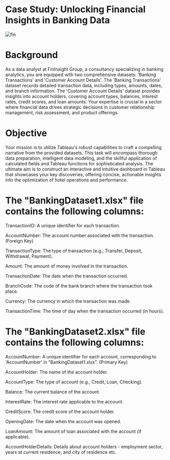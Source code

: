 # Case Study: Unlocking Financial Insights in Banking Data

![fin](https://github.com/vaibhavdangar09/Unlocking-Financial-Insights-in-Banking-Data-Tableau/assets/85430510/91378bd1-757a-446e-afa0-98417910290a)


# Background
As a data analyst at FinInsight Group, a consultancy specializing in banking analytics, you are equipped with two comprehensive datasets: 'Banking Transactions' and 'Customer Account Details'. The 'Banking Transactions' dataset records detailed transaction data, including types, amounts, dates, and branch information. The 'Customer Account Details' dataset provides insights into account holders, covering account types, balances, interest rates, credit scores, and loan amounts. Your expertise is crucial in a sector where financial data drives strategic decisions in customer relationship management, risk assessment, and product offerings.

# Objective
Your mission is to utilize Tableau's robust capabilities to craft a compelling narrative from the provided datasets. This task will encompass thorough data preparation, intelligent data modeling, and the skillful application of calculated fields and Tableau functions for sophisticated analysis. The ultimate aim is to construct an interactive and intuitive dashboard in Tableau that showcases your key discoveries, offering concise, actionable insights into the optimization of hotel operations and performance.

# The "BankingDataset1.xlsx" file contains the following columns:

TransactionID: A unique identifier for each transaction.

AccountNumber: The account number associated with the transaction. (Foreign Key)

TransactionType: The type of transaction (e.g., Transfer, Deposit, Withdrawal, Payment).

Amount: The amount of money involved in the transaction.

TransactionDate: The date when the transaction occurred.

BranchCode: The code of the bank branch where the transaction took place.

Currency: The currency in which the transaction was made.

TransactionTime: The time of day when the transaction occurred (in hours).

# The "BankingDataset2.xlsx" file contains the following columns:

AccountNumber: A unique identifier for each account, corresponding to 'AccountNumber' in "BankingDataset1.xlsx". (Primary Key)

AccountHolder: The name of the account holder.

AccountType: The type of account (e.g., Credit, Loan, Checking).

Balance: The current balance of the account.

InterestRate: The interest rate applicable to the account.

CreditScore: The credit score of the account holder.

OpeningDate: The date when the account was opened.

LoanAmount: The amount of loan associated with the account (if applicable).

AccountHolderDetails: Details about account holders - employment sector, years at current residence, and city of residence etc.
